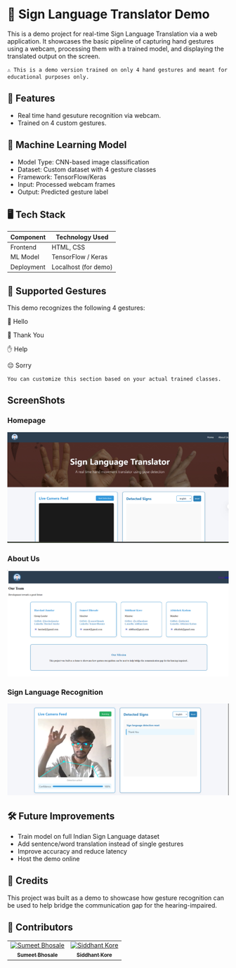 # 🤟 Sign Language Translator Demo
This is a demo project for real-time Sign Language Translation via a web application. It showcases the basic pipeline of capturing hand gestures using a webcam, processing them with a trained model, and displaying the translated output on the screen.

    ⚠️ This is a demo version trained on only 4 hand gestures and meant for educational purposes only.

## 🌟 Features
- Real time hand gesuture recognition via webcam.
- Trained on 4 custom gestures.

## 🧠 Machine Learning Model
- Model Type: CNN-based image classification
- Dataset: Custom dataset with 4 gesture classes
- Framework: TensorFlow/Keras
- Input: Processed webcam frames
- Output: Predicted gesture label

## 🖥️ Tech Stack
| Component  | Technology Used       |
| ---------- | --------------------- |
| Frontend   | HTML, CSS             |
| ML Model   | TensorFlow / Keras    |
| Deployment | Localhost (for demo)  |

## 🎯 Supported Gestures
This demo recognizes the following 4 gestures:

👋 Hello

🙏 Thank You

✋ Help

😔 Sorry

    You can customize this section based on your actual trained classes.

## ScreenShots
### Homepage
![Website Screenshot](screenshots/home.png)
### About Us
![About Us Screenshot](screenshots/aboutus.png)
### Sign Language Recognition
![Recognition](screenshots/thank.png)

## 🛠️ Future Improvements
- Train model on full Indian Sign Language dataset
- Add sentence/word translation instead of single gestures
- Improve accuracy and reduce latency
- Host the demo online

## 🙌 Credits
This project was built as a demo to showcase how gesture recognition can be used to help bridge the communication gap for the hearing-impaired.

## 👥 Contributors

<table>
  <tr>
    <td align="center">
      <a href="https://github.com/SumeetBhosale17">
        <img src="https://github.com/SumeetBhosale17.png" width="80px;" alt="Sumeet Bhosale"/><br />
        <sub><b>Sumeet Bhosale</b></sub>
      </a>
    </td>
    <td align="center">
      <a href="https://github.com/siddhantkore">
        <img src="https://github.com/siddhantkore.png" width="80px;" alt="Siddhant Kore"/><br />
        <sub><b>Siddhant Kore</b></sub>
      </a>
    </td>
  </tr>
</table>

